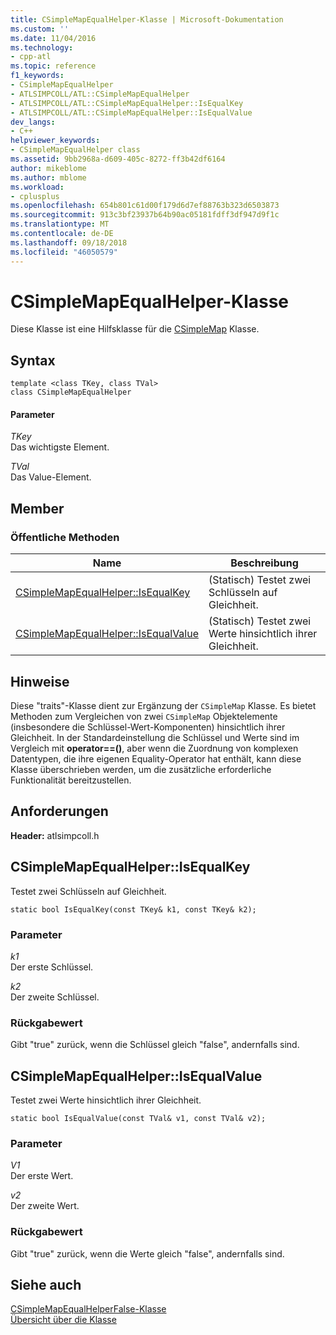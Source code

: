 ```yaml
---
title: CSimpleMapEqualHelper-Klasse | Microsoft-Dokumentation
ms.custom: ''
ms.date: 11/04/2016
ms.technology:
- cpp-atl
ms.topic: reference
f1_keywords:
- CSimpleMapEqualHelper
- ATLSIMPCOLL/ATL::CSimpleMapEqualHelper
- ATLSIMPCOLL/ATL::CSimpleMapEqualHelper::IsEqualKey
- ATLSIMPCOLL/ATL::CSimpleMapEqualHelper::IsEqualValue
dev_langs:
- C++
helpviewer_keywords:
- CSimpleMapEqualHelper class
ms.assetid: 9bb2968a-d609-405c-8272-ff3b42df6164
author: mikeblome
ms.author: mblome
ms.workload:
- cplusplus
ms.openlocfilehash: 654b801c61d00f179d6d7ef88763b323d6503873
ms.sourcegitcommit: 913c3bf23937b64b90ac05181fdff3df947d9f1c
ms.translationtype: MT
ms.contentlocale: de-DE
ms.lasthandoff: 09/18/2018
ms.locfileid: "46050579"
---
```

# <a name="csimplemapequalhelper-class"></a>CSimpleMapEqualHelper-Klasse

Diese Klasse ist eine Hilfsklasse für die [CSimpleMap](../../atl/reference/csimplemap-class.md) Klasse.

## <a name="syntax"></a>Syntax

```
template <class TKey, class TVal>
class CSimpleMapEqualHelper
```

#### <a name="parameters"></a>Parameter

*TKey*<br/>
Das wichtigste Element.

*TVal*<br/>
Das Value-Element.

## <a name="members"></a>Member

### <a name="public-methods"></a>Öffentliche Methoden

|Name|Beschreibung|
|----------|-----------------|
|[CSimpleMapEqualHelper::IsEqualKey](#isequalkey)|(Statisch) Testet zwei Schlüsseln auf Gleichheit.|
|[CSimpleMapEqualHelper::IsEqualValue](#isequalvalue)|(Statisch) Testet zwei Werte hinsichtlich ihrer Gleichheit.|

## <a name="remarks"></a>Hinweise

Diese "traits"-Klasse dient zur Ergänzung der `CSimpleMap` Klasse. Es bietet Methoden zum Vergleichen von zwei `CSimpleMap` Objektelemente (insbesondere die Schlüssel-Wert-Komponenten) hinsichtlich ihrer Gleichheit. In der Standardeinstellung die Schlüssel und Werte sind im Vergleich mit **operator==()**, aber wenn die Zuordnung von komplexen Datentypen, die ihre eigenen Equality-Operator hat enthält, kann diese Klasse überschrieben werden, um die zusätzliche erforderliche Funktionalität bereitzustellen.

## <a name="requirements"></a>Anforderungen

**Header:** atlsimpcoll.h

##  <a name="isequalkey"></a>  CSimpleMapEqualHelper::IsEqualKey

Testet zwei Schlüsseln auf Gleichheit.

```
static bool IsEqualKey(const TKey& k1, const TKey& k2);
```

### <a name="parameters"></a>Parameter

*k1*<br/>
Der erste Schlüssel.

*k2*<br/>
Der zweite Schlüssel.

### <a name="return-value"></a>Rückgabewert

Gibt "true" zurück, wenn die Schlüssel gleich "false", andernfalls sind.

##  <a name="isequalvalue"></a>  CSimpleMapEqualHelper::IsEqualValue

Testet zwei Werte hinsichtlich ihrer Gleichheit.

```
static bool IsEqualValue(const TVal& v1, const TVal& v2);
```

### <a name="parameters"></a>Parameter

*V1*<br/>
Der erste Wert.

*v2*<br/>
Der zweite Wert.

### <a name="return-value"></a>Rückgabewert

Gibt "true" zurück, wenn die Werte gleich "false", andernfalls sind.

## <a name="see-also"></a>Siehe auch

[CSimpleMapEqualHelperFalse-Klasse](../../atl/reference/csimplemapequalhelperfalse-class.md)<br/>
[Übersicht über die Klasse](../../atl/atl-class-overview.md)
